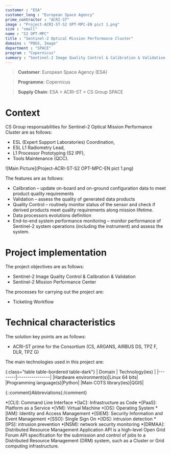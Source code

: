 ```yaml
---
customer : "ESA"
customer_long : "European Space Agency"
prime_contractor : "ACRI-ST"
image : "Project-ACRI-ST-S2 OPT-MPC-EN pict 1.png"
size : "small"
name : "S2 OPT-MPC"
title : "Sentinel-2 Optical Mission Performance Cluster"
domains : "PDGS, Image"
department : "SPACE"
program : "Copernicus"
summary : "Sentinel-2 Image Quality Control & Calibration & Validation. Sentinel-2 Mission Performance Center"
---
```


> __Customer__\: European Space Agency (ESA)

> __Programme__\: Copernicus

> __Supply Chain__\: ESA > ACRI-ST >  CS Group SPACE


# Context


CS Group responsabilities for Sentinel-2 Optical Mission Performance Cluster are as follows:
* ESL (Expert Support Laboratories) Coordination,
* ESL L1 Radiometry Lead,
* L1 Processor Prototyping (S2 IPF),
* Tools Maintenance (QCC).

![Main Picture](Project-ACRI-ST-S2 OPT-MPC-EN pict 1.png)

The features are as follows:
* Calibration – update on-board and on-ground configuration data to meet product quality requirements
* Validation – assess the quality of generated data products
* Quality Control – routinely monitor status of the sensor and check if derived products meet quality requirements along mission lifetime. 
* Data processors evolutions definition
* End-to-end system performance monitoring – monitor performance of Sentinel-2 system operations (including the instrument) and assess the system.

# Project implementation

The project objectives are as follows:
* Sentinel-2 Image Quality Control & Calibration & Validation
* Sentinel-2 Mission Performance Center

The processes for carrying out the project are:
* Ticketing Workflow

# Technical characteristics

The solution key points are as follows:
* ACRI-ST prime for the Consortium (CS, ARGANS, AIRBUS DS, TPZ F, DLR, TPZ G)



The main technologies used in this project are:

{:class="table table-bordered table-dark"}
| Domain | Technology(ies) |
|--------|----------------|
|Hardware environment(s)|Linux 64 bits|
|Programming language(s)|Python|
|Main COTS library(ies)|QGIS|



{::comment}Abbreviations{:/comment}

*[CLI]: Command Line Interface
*[IaC]: Infrastructure as Code
*[PaaS]: Platform as a Service
*[VM]: Virtual Machine
*[OS]: Operating System
*[IAM]: Identity and Access Management
*[SIEM]: Security Information and Event Management
*[SSO]: Single Sign On
*[IDS]: intrusion detection
*[IPS]: intrusion prevention
*[NSM]: network security monitoring
*[DRMAA]: Distributed Resource Management Application API is a high-level Open Grid Forum API specification for the submission and control of jobs to a Distributed Resource Management (DRM) system, such as a Cluster or Grid computing infrastructure.
